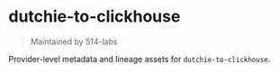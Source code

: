 # dutchie-to-clickhouse

> Maintained by 514-labs

Provider-level metadata and lineage assets for `dutchie-to-clickhouse`.
